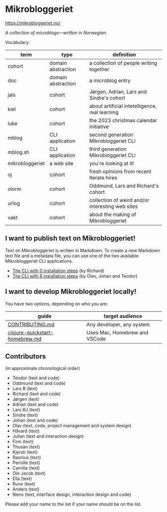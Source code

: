 # Mikrobloggeriet

https://mikrobloggeriet.no/

_A collection of microblogs—written in Norwegian._

Vocabulary:

| term            | type               | definition                                       |
|-----------------|--------------------|--------------------------------------------------|
| cohort          | domain abstraction | a collection of people writing together          |
| doc             | domain abstraction | a microblog entry                                |
| jals            | cohort             | Jørgen, Adrian, Lars and Sindre's cohort         |
| kiel            | cohort             | about artificial intetelligence, real learning   |
| luke            | cohort             | the 2023 christmas calendar initiative           |
| mblog           | CLI application    | second generation Mikrobloggeriet CLI            |
| mblog.sh        | CLI application    | third generation Mikrobloggeriet CLI             |
| mikrobloggeriet | a web site         | you're looking at it!                            |
| oj              | cohort             | fresh opinions from recent Iterate hires         |
| olorm           | cohort             | Oddmund, Lars and Richard's cohort               |
| urlog           | cohort             | collection of weird and/or interesting web sites |
| vakt            | cohort             | about the making of  Mikrobloggeriet             |

## I want to publish text on Mikrobloggeriet!

Text on Mikrobloggeriet is written in Markdown.
To create a new Markdown text file and a metadata file, you can use one of the two available Mikrobloggeriet CLI applications.

- [The CLI with 0 installation steps] (by Richard)
- [The CLI with 8 installation steps] (by Olav, Johan and Teodor)

[The CLI with 0 installation steps]: cli-quickstart-mblog-sh.md
[The CLI with 8 installation steps]: cli-quickstart-mblog.md

## I want to develop Mikrobloggeriet locally!

You have two options, depending on who you are:

| guide                            | target audience               |
|----------------------------------|-------------------------------|
| [CONTRIBUTING.md]                | Any developer, any system     |
| [clojure-quickstart-homebrew.md] | Uses Mac, Homebrew and VSCode |

[clojure-quickstart-homebrew.md]: clojure-quickstart-homebrew.md
[CONTRIBUTING.md]: CONTRIBUTING.md

## Contributors

(in approximate chronological order)

- Teodor (text and code)
- Oddmund (text and code)
- Lars B (text)
- Richard (text and code)
- Jørgen (text)
- Adrian (text and code)
- Lars BJ (text)
- Sindre (text)
- Johan (text and code)
- Olav (text, code, project management and system design)
- Håvard (text)
- Julian (text and interaction design)
- Finn (text)
- Thusan (text)
- Kjersti (text)
- Rasmus (text)
- Pernille (text)
- Camilla (text)
- Ole Jacob (text)
- Ella (text)
- Rune (text)
- Anders (text)
- Neno (text, interface design, interaction design and code)

Please add your name to the list if your name should be on the list.
